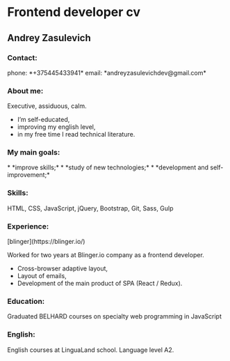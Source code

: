 <h1>Frontend developer cv</h1>

<h2>Andrey Zasulevich</h2>

<h3>Contact:</h3>
phone:  *+375445433941*
email: *andreyzasulevichdev@gmail.com*

<h3>About me:</h3>
Executive, assiduous, calm.

* I’m self-educated,
* improving my english level,
* in my free time I read technical literature.

<h3>My main goals:</h3>
 * *improve skills;*
 * *study of new technologies;*
 * *development and self-improvement;*

<h3>Skills:</h3>
HTML, CSS, JavaScript, jQuery, Bootstrap, Git, Sass, Gulp

<h3>Experience:</h3> 
[blinger](https://blinger.io/)

Worked for two years at Blinger.io company as a frontend developer.

* Cross-browser adaptive layout,
* Layout of emails,
* Development of the main product of SPA (React / Redux).

<h3>Education:</h3> 
Graduated BELHARD courses on specialty web programming in JavaScript

<h3>English:</h3> 
English courses at LinguaLand school.
Language level A2.
